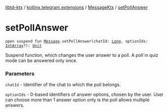 [libtd-ktx](../../index.md) / [kotlinx.telegram.extensions](../index.md) / [MessageKtx](index.md) / [setPollAnswer](./set-poll-answer.md)

# setPollAnswer

`open suspend fun `[`Message`](https://tdlibx.github.io/td/docs/org/drinkless/td/libcore/telegram/TdApi/Message.html)`.setPollAnswer(chatId: `[`Long`](https://kotlinlang.org/api/latest/jvm/stdlib/kotlin/-long/index.html)`, optionIds: `[`IntArray`](https://kotlinlang.org/api/latest/jvm/stdlib/kotlin/-int-array/index.html)`?): `[`Unit`](https://kotlinlang.org/api/latest/jvm/stdlib/kotlin/-unit/index.html)

Suspend function, which changes the user answer to a poll. A poll in quiz mode can be answered
only once.

### Parameters

`chatId` - Identifier of the chat to which the poll belongs.

`optionIds` - 0-based identifiers of answer options, chosen by the user. User can choose
more than 1 answer option only is the poll allows multiple answers.
